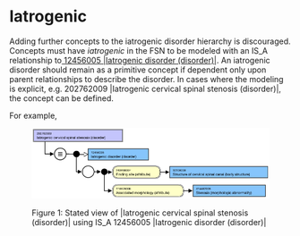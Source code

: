 # Iatrogenic

Adding further concepts to the iatrogenic disorder hierarchy is discouraged. Concepts must have  _iatrogenic_ in the FSN to be modeled with an IS_A relationship to[ 12456005 |Iatrogenic disorder (disorder)|](http://snomed.info/id/12456005). An iatrogenic disorder should remain as a primitive concept if dependent only upon parent relationships to describe the disorder. In cases where the modeling is explicit, e.g. 202762009 |Iatrogenic cervical spinal stenosis (disorder)|, the concept can be defined. 

For example, 

<figure><img src="images/174690514.png" alt="" title=""><figcaption><p>Figure 1: Stated view of |Iatrogenic cervical spinal stenosis (disorder)| using IS_A 12456005 |Iatrogenic disorder (disorder)|</p></figcaption></figure>

  

  

